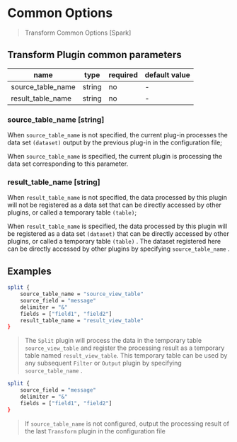 # Common Options

> Transform Common Options [Spark]

## Transform Plugin common parameters

| name              | type   | required | default value |
| ----------------- | ------ | -------- | ------------- |
| source_table_name | string | no       | -             |
| result_table_name | string | no       | -             |

### source_table_name [string]

When `source_table_name` is not specified, the current plug-in processes the data set `(dataset)` output by the previous plug-in in the configuration file;

When `source_table_name` is specified, the current plugin is processing the data set corresponding to this parameter.

### result_table_name [string]

When `result_table_name` is not specified, the data processed by this plugin will not be registered as a data set that can be directly accessed by other plugins, or called a temporary table `(table)`;

When `result_table_name` is specified, the data processed by this plugin will be registered as a data set `(dataset)` that can be directly accessed by other plugins, or called a temporary table `(table)` . The dataset registered here can be directly accessed by other plugins by specifying `source_table_name` .

## Examples

```bash
split {
    source_table_name = "source_view_table"
    source_field = "message"
    delimiter = "&"
    fields = ["field1", "field2"]
    result_table_name = "result_view_table"
}
```

> The `Split` plugin will process the data in the temporary table `source_view_table` and register the processing result as a temporary table named `result_view_table`. This temporary table can be used by any subsequent `Filter` or `Output` plugin by specifying `source_table_name` .

```bash
split {
    source_field = "message"
    delimiter = "&"
    fields = ["field1", "field2"]
}
```

> If `source_table_name` is not configured, output the processing result of the last `Transform` plugin in the configuration file
